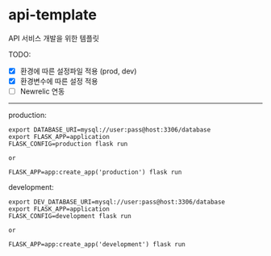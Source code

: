 # api-template

API 서비스 개발을 위한 템플릿

TODO:

- [x] 환경에 따른 설정파일 적용 (prod, dev)
- [x] 환경변수에 따른 설정 적용 
- [ ] Newrelic 연동 

----

production:

```
export DATABASE_URI=mysql://user:pass@host:3306/database
export FLASK_APP=application
FLASK_CONFIG=production flask run

or 

FLASK_APP=app:create_app('production') flask run
```

development:

```
export DEV_DATABASE_URI=mysql://user:pass@host:3306/database
export FLASK_APP=application
FLASK_CONFIG=development flask run

or 

FLASK_APP=app:create_app('development') flask run
```
